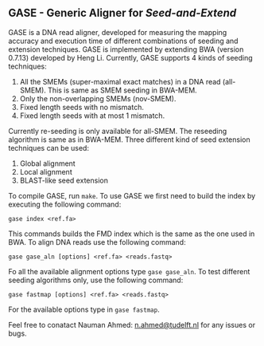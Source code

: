 GASE - Generic Aligner for *Seed-and-Extend*
-----------------------------------------
GASE is a DNA read aligner, developed for measuring the mapping accuracy and execution time of different combinations of seeding and extension techniques. GASE is implemented by extending BWA (version 0.7.13) developed by Heng Li. Currently, GASE supports 4 kinds of seeding techniques:

1. All the SMEMs (super-maximal exact matches) in a DNA read (all-SMEM). This is same as SMEM seeding  in BWA-MEM.
2. Only the non-overlapping SMEMs (nov-SMEM). 
3. Fixed length seeds with no mismatch.
4. Fixed length seeds with at most 1 mismatch. 

Currently re-seeding is only available for all-SMEM. The reseeding algorithm is same as in BWA-MEM. Three different kind of seed extension techniques can be used:

1. Global alignment
2. Local alignment
3. BLAST-like seed extension

To compile GASE, run `make`. To use GASE we first need to build the index by executing the following command:

`gase index <ref.fa>`

This commands builds the FMD index which is the same as the one used in BWA. To align DNA reads use the following command:

`gase gase_aln [options] <ref.fa> <reads.fastq>`

Fo all the available alignment options type `gase gase_aln`. To test different seeding algorithms only, use the following command:

`gase fastmap [options] <ref.fa> <reads.fastq>`

For the available options type in `gase fastmap`.

Feel free to conatact Nauman Ahmed: n.ahmed@tudelft.nl for any issues or bugs.
